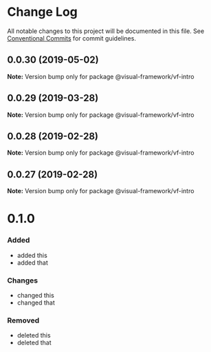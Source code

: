 # Change Log

All notable changes to this project will be documented in this file.
See [Conventional Commits](https://conventionalcommits.org) for commit guidelines.

## 0.0.30 (2019-05-02)

**Note:** Version bump only for package @visual-framework/vf-intro





## 0.0.29 (2019-03-28)

**Note:** Version bump only for package @visual-framework/vf-intro





## 0.0.28 (2019-02-28)

**Note:** Version bump only for package @visual-framework/vf-intro





## 0.0.27 (2019-02-28)

**Note:** Version bump only for package @visual-framework/vf-intro





# 0.1.0

### Added
- added this
- added that

### Changes

- changed this
- changed that

### Removed

- deleted this
- deleted that
